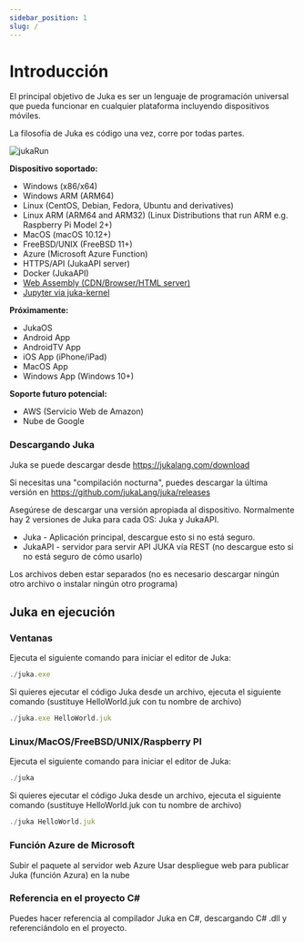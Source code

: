 ```yaml
---
sidebar_position: 1
slug: /
---
```


# Introducción

El principal objetivo de Juka es ser un lenguaje de programación universal que pueda funcionar en cualquier plataforma incluyendo dispositivos móviles.

La filosofía de Juka es código una vez, corre por todas partes.

![jukaRun](/img/latestjuka.gif)

__Dispositivo soportado:__
- Windows (x86/x64)
- Windows ARM (ARM64)
- Linux (CentOS, Debian, Fedora, Ubuntu and derivatives)
- Linux ARM (ARM64 and ARM32) (Linux Distributions that run ARM e.g. Raspberry Pi Model 2+)
- MacOS (macOS 10.12+)
- FreeBSD/UNIX (FreeBSD 11+)
- Azure (Microsoft Azure Function)
- HTTPS/API (JukaAPI server)
- Docker (JukaAPI)
- [Web Assembly (CDN/Browser/HTML server)](https://github.com/jukaLang/juka-webassembly)
- [Jupyter via juka-kernel](https://github.com/jukaLang/juka_kernel)

__Próximamente:__
- JukaOS
- Android App
- AndroidTV App
- iOS App (iPhone/iPad)
- MacOS App
- Windows App (Windows 10+)

__Soporte futuro potencial:__
- AWS (Servicio Web de Amazon)
- Nube de Google


### Descargando Juka
Juka se puede descargar desde https://jukalang.com/download

Si necesitas una "compilación nocturna", puedes descargar la última versión en https://github.com/jukaLang/juka/releases

Asegúrese de descargar una versión apropiada al dispositivo. Normalmente hay 2 versiones de Juka para cada OS: Juka y JukaAPI.
- Juka - Aplicación principal, descargue esto si no está seguro.
- JukaAPI - servidor para servir API JUKA vía REST (no descargue esto si no está seguro de cómo usarlo)

Los archivos deben estar separados (no es necesario descargar ningún otro archivo o instalar ningún otro programa)

## Juka en ejecución

### Ventanas

Ejecuta el siguiente comando para iniciar el editor de Juka:

```jsx
./juka.exe
```

Si quieres ejecutar el código Juka desde un archivo, ejecuta el siguiente comando (sustituye HelloWorld.juk con tu nombre de archivo)

```jsx
./juka.exe HelloWorld.juk
```

### Linux/MacOS/FreeBSD/UNIX/Raspberry PI

Ejecuta el siguiente comando para iniciar el editor de Juka:
```jsx
./juka
```

Si quieres ejecutar el código Juka desde un archivo, ejecuta el siguiente comando (sustituye HelloWorld.juk con tu nombre de archivo)

```jsx
./juka HelloWorld.juk
```


### Función Azure de Microsoft

Subir el paquete al servidor web Azure Usar despliegue web para publicar Juka (función Azura) en la nube

### Referencia en el proyecto C#

Puedes hacer referencia al compilador Juka en C#, descargando C# .dll y referenciándolo en el proyecto.
